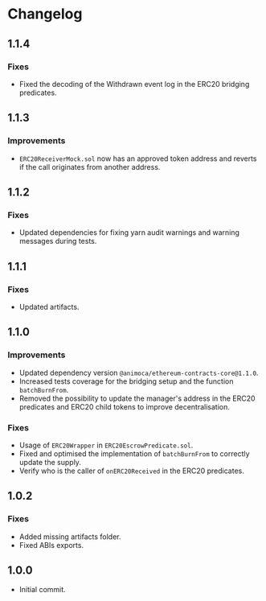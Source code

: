 # Changelog

 ## 1.1.4

### Fixes
 * Fixed the decoding of the Withdrawn event log in the ERC20 bridging predicates.

## 1.1.3

### Improvements
 * `ERC20ReceiverMock.sol` now has an approved token address and reverts if the call originates from another address.

 ## 1.1.2

### Fixes
 * Updated dependencies for fixing yarn audit warnings and warning messages during tests.

## 1.1.1

### Fixes
 * Updated artifacts.

## 1.1.0

### Improvements
 * Updated dependency version `@animoca/ethereum-contracts-core@1.1.0`.
 * Increased tests coverage for the bridging setup and the function `batchBurnFrom`.
 * Removed the possibility to update the manager's address in the ERC20 predicates and ERC20 child tokens to improve decentralisation.

### Fixes
 * Usage of `ERC20Wrapper` in `ERC20EscrowPredicate.sol`.
 * Fixed and optimised the implementation of `batchBurnFrom` to correctly update the supply.
 * Verify who is the caller of `onERC20Received` in the ERC20 predicates.

## 1.0.2

### Fixes
* Added missing artifacts folder.
* Fixed ABIs exports.

## 1.0.0

* Initial commit.
